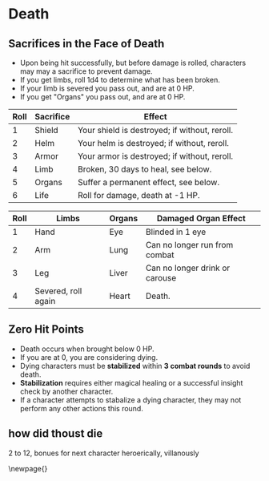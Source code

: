 # Death 

## Sacrifices in the Face of Death
- Upon being hit successfully, but before damage is rolled, characters may may a sacrifice to prevent damage.
- If you get limbs, roll 1d4 to determine what has been broken.
- If your limb is severed you pass out, and are at 0 HP.
- If you get "Organs" you pass out, and are at 0 HP.

|Roll | Sacrifice | Effect                                        |
|-----|-----------|-----------------------------------------------|
|  1  |   Shield  | Your shield is destroyed; if without, reroll. |
|  2  |   Helm    | Your helm is destroyed; if without, reroll.   |
|  3  |   Armor   | Your armor is destroyed; if without, reroll.  |
|  4  |   Limb    | Broken, 30 days to heal, see below.           |
|  5  |   Organs  | Suffer a permanent effect, see below.         |
|  6  |   Life    | Roll for damage, death at -1 HP.              |

| Roll | Limbs               | Organs | Damaged Organ Effect |
|------|---------------------|--------|-------------|
|  1   | Hand                | Eye    | Blinded in 1 eye |
|  2   | Arm                 | Lung   | Can no longer run from combat |
|  3   | Leg                 | Liver  | Can no longer drink or carouse |
|  4   | Severed, roll again | Heart  | Death.                         |  

## Zero Hit Points
- Death occurs when brought below 0 HP.
- If you are at 0, you are considering dying.
- Dying characters must be **stabilized** within **3 combat rounds** to avoid death.
- **Stabilization** requires either magical healing or a successful insight check by another character.
- If a character attempts to stabalize a dying character, they may not perform any other actions this round. 

## how did thoust die

2 to 12, bonues for next character
heroerically, villanously


\newpage{}

